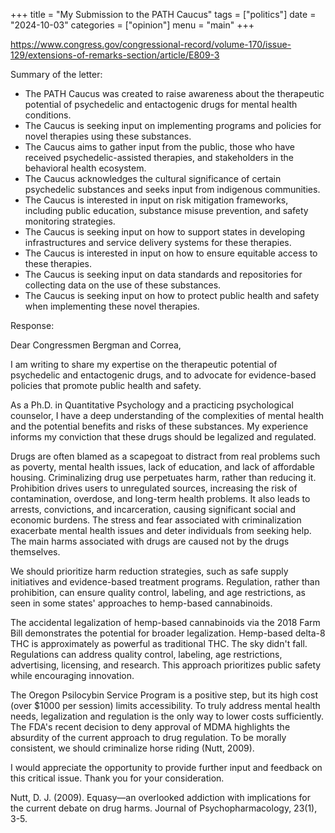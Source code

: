 +++
title = "My Submission to the PATH Caucus"
tags = ["politics"]
date = "2024-10-03"
categories = ["opinion"]
menu = "main"
+++

https://www.congress.gov/congressional-record/volume-170/issue-129/extensions-of-remarks-section/article/E809-3

Summary of the letter:

- The PATH Caucus was created to raise awareness about the therapeutic potential of psychedelic and entactogenic drugs for mental health conditions.
- The Caucus is seeking input on implementing programs and policies for novel therapies using these substances.
- The Caucus aims to gather input from the public, those who have received psychedelic-assisted therapies, and stakeholders in the behavioral health ecosystem.
- The Caucus acknowledges the cultural significance of certain psychedelic substances and seeks input from indigenous communities.
- The Caucus is interested in input on risk mitigation frameworks, including public education, substance misuse prevention, and safety monitoring strategies.
- The Caucus is seeking input on how to support states in developing infrastructures and service delivery systems for these therapies.
- The Caucus is interested in input on how to ensure equitable access to these therapies.
- The Caucus is seeking input on data standards and repositories for collecting data on the use of these substances.
- The Caucus is seeking input on how to protect public health and safety when implementing these novel therapies.

Response:

Dear Congressmen Bergman and Correa,

I am writing to share my expertise on the therapeutic potential of psychedelic and entactogenic drugs, and to advocate for evidence-based policies that promote public health and safety.

As a Ph.D. in Quantitative Psychology and a practicing psychological counselor, I have a deep understanding of the complexities of mental health and the potential benefits and risks of these substances. My experience informs my conviction that these drugs should be legalized and regulated.

Drugs are often blamed as a scapegoat to distract from real problems such as poverty, mental health issues, lack of education, and lack of affordable housing. Criminalizing drug use perpetuates harm, rather than reducing it. Prohibition drives users to unregulated sources, increasing the risk of contamination, overdose, and long-term health problems. It also leads to arrests, convictions, and incarceration, causing significant social and economic burdens. The stress and fear associated with criminalization exacerbate mental health issues and deter individuals from seeking help. The main harms associated with drugs are caused not by the drugs themselves.

We should prioritize harm reduction strategies, such as safe supply initiatives and evidence-based treatment programs. Regulation, rather than prohibition, can ensure quality control, labeling, and age restrictions, as seen in some states' approaches to hemp-based cannabinoids.

The accidental legalization of hemp-based cannabinoids via the 2018 Farm Bill demonstrates the potential for broader legalization. Hemp-based delta-8 THC is approximately as powerful as traditional THC. The sky didn't fall. Regulations can address quality control, labeling, age restrictions, advertising, licensing, and research. This approach prioritizes public safety while encouraging innovation.

The Oregon Psilocybin Service Program is a positive step, but its high cost (over $1000 per session) limits accessibility. To truly address mental health needs, legalization and regulation is the only way to lower costs sufficiently. The FDA's recent decision to deny approval of MDMA highlights the absurdity of the current approach to drug regulation. To be morally consistent, we should criminalize horse riding (Nutt, 2009).

I would appreciate the opportunity to provide further input and feedback on this critical issue. Thank you for your consideration.

Nutt, D. J. (2009). Equasy—an overlooked addiction with implications for the current debate on drug harms. Journal of Psychopharmacology, 23(1), 3-5.
